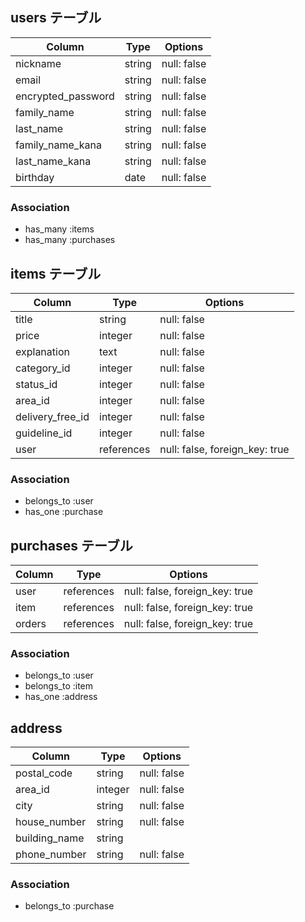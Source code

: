 

## users テーブル

| Column                | Type    | Options     |
| --------              | ------  | ----------- |
| nickname              | string  | null: false |
| email                 | string  | null: false |
| encrypted_password    | string  | null: false |
| family_name           | string  | null: false |
| last_name             | string  | null: false |
| family_name_kana      | string  | null: false |
| last_name_kana        | string  | null: false |
| birthday              | date    | null: false |


### Association
- has_many :items
- has_many :purchases

## items テーブル

| Column           | Type       | Options                        |
| ------------     | ------     | -----------                    |
| title            | string     | null: false                    |
| price            | integer    | null: false                    |
| explanation      | text       | null: false                    |
| category_id      | integer    | null: false                    |
| status_id        | integer    | null: false                    |
| area_id          | integer    | null: false                    |
| delivery_free_id | integer    | null: false                    |
| guideline_id     | integer    | null: false                    |
| user             | references | null: false, foreign_key: true |

### Association
- belongs_to :user
- has_one    :purchase

## purchases テーブル

| Column         | Type       | Options                        |
| ----------     | ------     | -----------                    |
| user           | references | null: false, foreign_key: true |
| item           | references | null: false, foreign_key: true |
| orders         | references | null: false, foreign_key: true |

### Association
- belongs_to :user
- belongs_to :item
- has_one    :address

## address

| Column          | Type       | Options      |
| ---------       | --------   | ------------ |
| postal_code     | string     | null: false  |
| area_id         | integer    | null: false  |
| city            | string     | null: false  |
| house_number    | string     | null: false  |
| building_name   | string     |
| phone_number    | string     | null: false  |

### Association
- belongs_to :purchase